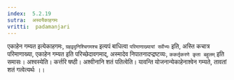 ```yaml
---
index:  5.2.19
sutra:  अस्वयैकाहगमः
vritti:  padamanjari
---
```


एकाहेन गम्यत इत्येकाहगमः, `ग्रहवृ़दृनिश्चिगमश्च` इत्यपं बाधित्वा `परिमाणाख्यायां सर्वेभ्यः` इति, अस्ति कचात्र परिमाणाख्या, एकाहेन गम्यत इति परिच्छेदावगमाद्, अस्मादेव निपातनादप्द्रष्टव्यः, `ककर्तृकरणे कृता बहुलम्` इति समासः। अश्वस्येति। कर्त्तरि षष्ठी। अश्वीनानि शतं पतित्वेति। यावन्ति योजनान्येकाहेनाश्वेन गम्यते, तावतां शतं गत्वेत्यर्थः ।।

